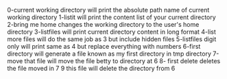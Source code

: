 0-current working directory will print the absolute path name of current working directory
1-listit will print the content list of your current directory
2-bring me home changes the working directory to the user's home directory
3-listfiles will print current directory content in long format
4-list more files will do the same job as 3 but include hidden files
5-listfiles digit only will print same as 4 but replace everything with numbers
6-first directory will generate a file known as my first directory in tmp directory
7-move that file will move the file betty to directory at 6
8- first delete deletes the file moved in 7
9 this file will delete the directory from 6 
